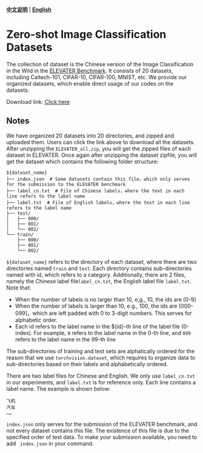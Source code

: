 [**中文说明**](zeroshot_dataset.md) | [**English**](zeroshot_dataset_en.md)

# Zero-shot Image Classification Datasets

The collection of dataset is the Chinese version of the Image Classification in the Wild in the [ELEVATER Benchmark](https://eval.ai/web/challenges/challenge-page/1832). It consists of 20 datasets, including Caltech-101, CIFAR-10, CIFAR-100, MNIST, etc. We provide our organized datasets, which enable direct usage of our codes on the datasets. 

Download link: [Click here](https://clip-cn-beijing.oss-cn-beijing.aliyuncs.com/datasets/ELEVATER_all.zip)

## Notes
We have organized 20 datasets into 20 directories, and zipped and uploaded them. Users can click the link above to download all the datasets. After unzipping the `ELEVATER_all.zip`, you will get the zipped files of each dataset in ELEVATER. Once again after unzipping the dataset zipfile, you will get the dataset which contains the following folder structure:
```
${dataset_name}
├── index.json  # Some datasets contain this file，which only serves for the submission to the ELEVATER benchmark
├── label_cn.txt  # File of Chinese labels，where the text in each line refers to the label name
├── label.txt  # File of English labels，where the text in each line refers to the label name
├── test/
│   ├── 000/
│   ├── 001/
│   └── 002/
└── train/
    ├── 000/
    ├── 001/
    └── 002/
```
`${dataset_name}` refers to the directory of each dataset, where there are two directories named `train` and `test`. Each directory contains sub-directories named with id, which refers to a category. Additionally, there are 2 files, namely the Chinese label file`label_cn.txt`, the English label file `label.txt`. Note that:

* When the number of labels is no larger than 10, e,g., 10, the ids are [0-9]
* When the number of labels is larger than 10, e.g., 100, the ids are [000-099]，which are left padded with 0 to 3-digit numbers. This serves for alphabetic order. 
* Each id refers to the label name in the ${id}-th line of the label file (0-index). For example, `0` refers to the label name in the 0-th line, and `099` refers to the label name in the 99-th line

The sub-directories of training and test sets are alphatically ordered for the reason that we use `torchvision.dataset`, which requires to organize data to sub-directories based on their labels and alphabetically ordered. 

There are two label files for Chinese and English. We only use `label_cn.txt` in our experiments, and `label.txt` is for reference only. Each line contains a label name. The example is shown below:
```
飞机
汽车
……
```

`index.json` only serves for the submission of the ELEVATER benchmark, and not every dataset contains this file. The existence of this file is due to the specified order of test data. To make your submission available, you need to add ` index.json` in your command. 
